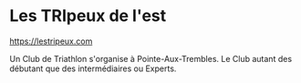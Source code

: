 # Les TRIpeux de l'est

https://lestripeux.com

Un Club de Triathlon s'organise à Pointe-Aux-Trembles. Le Club autant des débutant que des intermédiaires ou Experts.
